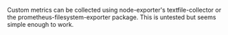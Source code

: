 Custom metrics can be collected using node-exporter's textfile-collector or the prometheus-filesystem-exporter 
package. This is untested but seems simple enough to work.